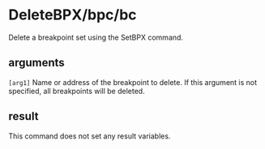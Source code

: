 # DeleteBPX/bpc/bc

Delete a breakpoint set using the SetBPX command.

## arguments

`[arg1]` Name or address of the breakpoint to delete. If this argument is not specified, all breakpoints will be deleted.

## result

This command does not set any result variables.
